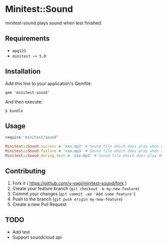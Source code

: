 # Minitest::Sound

minitest-sound plays sound when test finished.

## Requirements

* `mpg123`
* `minitest ~> 5.0`

## Installation

Add this line to your application's Gemfile:

    gem 'minitest-sound'

And then execute:

    $ bundle

## Usage

```ruby
require 'minitest/sound'

Minitest::Sound.success = 'xxx.mp3' # Sound file which does play when a test succeeded.
Minitest::Sound.failure = 'xxx.mp3' # Sound file which does play when a test failed.
Minitest::Sound.during_test = 'xxx.mp3' # Sound file which does play during test.
```

## Contributing

1. Fork it ( https://github.com/y-yagi/minitest-sound/fork )
2. Create your feature branch (`git checkout -b my-new-feature`)
3. Commit your changes (`git commit -am 'Add some feature'`)
4. Push to the branch (`git push origin my-new-feature`)
5. Create a new Pull Request

## TODO

* Add test
* Support soundcloud api
